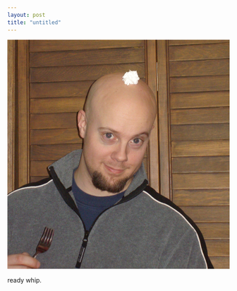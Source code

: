 ```yaml
---
layout: post
title: "untitled"
---
```


                  
<p><img src="/hodsmedia/396617902.jpg"/></p>


<p>ready whip.</p>


     

